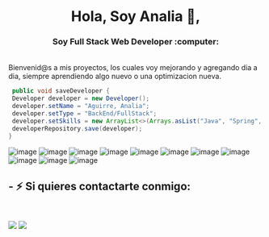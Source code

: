 <h1 align="center">Hola, Soy Analia 👋,</h1>
<h3 align="center">Soy Full Stack Web Developer :computer:</h3>

<br>
Bienvenid@s a mis proyectos, los cuales voy mejorando y agregando dia a dia, siempre aprendiendo algo nuevo o una optimizacion nueva.

```java
 public void saveDeveloper {
 Developer developer = new Developer();
 developer.setName = "Aguirre, Analia";
 developer.setType = "BackEnd/FullStack";
 developer.setSkills = new ArrayList<>(Arrays.asList("Java", "Spring", "MySql", "MVC", "SCRUM", "GitHub", "Maven", "Bootstrap", "Hibernate", "JDBC/JPA", "Thymeleaf"));
 developerRepository.save(developer);
}
```

![image](https://img.shields.io/badge/Trello-0052CC?style=for-the-badge&logo=Jira&logoColor=white)
![image](https://img.shields.io/badge/Node.js-339933?style=for-the-badge&logo=nodedotjs&logoColor=white)
![image](https://img.shields.io/badge/Express.js-000000?style=for-the-badge&logo=express&logoColor=white)
![image](https://img.shields.io/badge/MySQL-005C84?style=for-the-badge&logo=mysql&logoColor=white)
![image](https://img.shields.io/badge/GitHub-100000?style=for-the-badge&logo=github&logoColor=white)
![image](https://img.shields.io/badge/Jira-0052CC?style=for-the-badge&logo=Jira&logoColor=white)
![image](https://img.shields.io/badge/JWT-green?style=for-the-badge&logo=jwt&logoColor=white)
![image](https://img.shields.io/badge/-HTML-blue?style=for-the-badge&logo=HTML5&logoColor=white)
![image](https://img.shields.io/badge/CSS-red?style=for-the-badge&logo=CSS3&logoColor=white)
![image](https://img.shields.io/badge/SCRUM-yellow?style=for-the-badge&logo=SCRUM&logoColor=white)
![image](https://img.shields.io/badge/Javascript-violet?style=for-the-badge&logo=javascript&logoColor=white)


<h2>- ⚡ Si quieres contactarte conmigo:</h2><br>

  <a href = "mailto:aguirreanalia.dev@gmail.com"><img src="https://img.shields.io/badge/-Gmail-%23333?style=for-the-badge&logo=gmail&logoColor=white" target="_blank"></a>
  <a href="https://www.linkedin.com/in/analiaaguirre" target="_blank"><img src="https://img.shields.io/badge/-LinkedIn-%230077B5?style=for-the-badge&logo=linkedin&logoColor=white" target="_blank"></a> 
